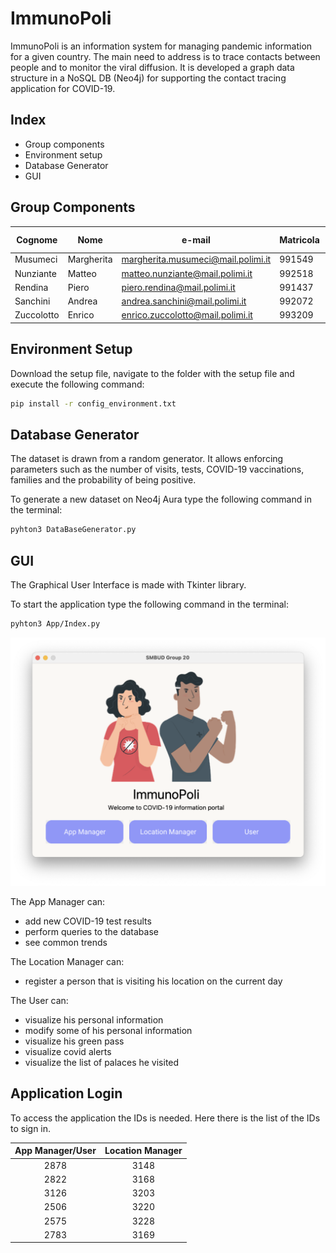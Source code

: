 # ImmunoPoli

 ImmunoPoli is an information system for managing pandemic information for a given country. 
 The main need to address is to trace contacts between people and to monitor the viral diffusion. 
 It is developed a graph data structure in a NoSQL DB (Neo4j) for supporting the contact tracing application for COVID-19.

## Index

- Group components
- Environment setup 
- Database Generator
- GUI 

## Group Components

| Cognome | Nome | e-mail | Matricola | Codice Persona
| ------ | ------ |----- |----- |----- |
| Musumeci | Margherita| margherita.musumeci@mail.polimi.it| 991549| 10600069
| Nunziante |  Matteo| matteo.nunziante@mail.polimi.it | 992518 | 10670132
| Rendina |Piero | piero.rendina@mail.polimi.it  | 991437 | 10629696
| Sanchini |  Andrea | andrea.sanchini@mail.polimi.it | 992072 | 10675541 | 
| Zuccolotto |Enrico | enrico.zuccolotto@mail.polimi.it  | 993209 | 10666354

## Environment Setup

Download the setup file, navigate to the folder with the setup file and execute the following command:  

```sh
pip install -r config_environment.txt
```

## Database Generator

The dataset is drawn from a random generator. It allows enforcing parameters such as the number of visits, tests, COVID-19 vaccinations, families and the probability of being positive.

To generate a new dataset on Neo4j Aura type the following command in the terminal:

```sh
pyhton3 DataBaseGenerator.py
```

## GUI 

The Graphical User Interface is made with Tkinter library.

To start the application type the following command in the terminal:

```sh
pyhton3 App/Index.py
```
![front page](App/Images/index.png?raw=true)

The App Manager can:
- add new COVID-19 test results
- perform queries to the database 
- see common trends

The Location Manager can:
- register a person that is visiting his location on the current day

The User can:
- visualize his personal information 
- modify some of his personal information 
- visualize his green pass
- visualize covid alerts 
- visualize the list of palaces he visited

## Application Login 
To access the application the IDs is needed. Here there is the list of the IDs to sign in.
<div style="text-align: center;">

| App Manager/User | Location Manager
| ---------------- | --------------- |
|       2878       |      3148
|       2822       | 3168
|       3126       | 3203
|       2506       | 3220
|       2575       | 3228
|       2783       | 3169

</div>